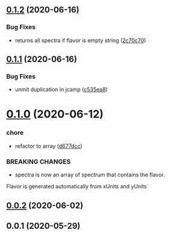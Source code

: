 ## [0.1.2](https://github.com/cheminfo/common-spectrum/compare/v0.1.1...v0.1.2) (2020-06-16)


### Bug Fixes

* returns all spectra if flavor is empty string ([2c70c70](https://github.com/cheminfo/common-spectrum/commit/2c70c709dd7ce5de293728c8618fae4a11fc8ced))



## [0.1.1](https://github.com/cheminfo/common-spectrum/compare/v0.1.0...v0.1.1) (2020-06-16)


### Bug Fixes

* unmit duplication in jcamp ([c535ea8](https://github.com/cheminfo/common-spectrum/commit/c535ea86929d2a32b37583c2506503f3323fe4cd))



# [0.1.0](https://github.com/cheminfo/common-spectrum/compare/v0.0.2...v0.1.0) (2020-06-12)


### chore

* refactor to array ([d677dcc](https://github.com/cheminfo/common-spectrum/commit/d677dcc32e98d6ef04023e4ebe84c35e414fcd6a))


### BREAKING CHANGES

* spectra is now an array of spectrum that contains
the flavor.

Flavor is generated automatically from xUnits and yUnits



## [0.0.2](https://github.com/cheminfo/common-spectrum/compare/v0.0.1...v0.0.2) (2020-06-02)



## 0.0.1 (2020-05-29)



